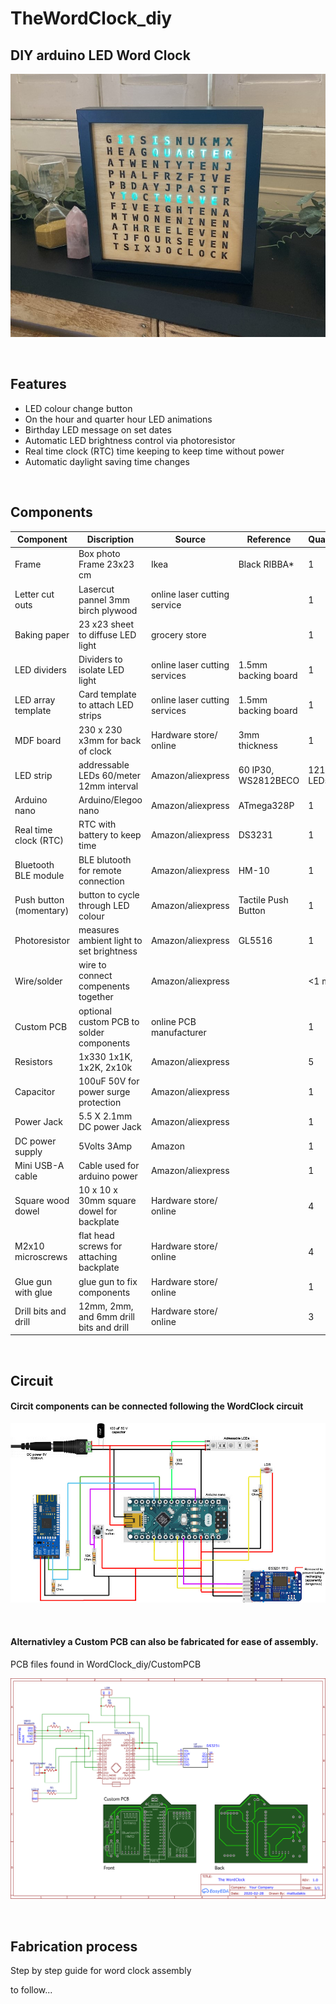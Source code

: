 # TheWordClock_diy
## DIY arduino LED Word Clock

![Alt text](img/WordClock2.jpg?raw=true "Title")


<br/>

## Features

* LED colour change button
* On the hour and quarter hour LED animations 
* Birthday LED message on set dates
* Automatic LED brightness control via photoresistor
* Real time clock (RTC) time keeping to keep time without power
* Automatic daylight saving time changes

&nbsp;


## Components


| Component             | Discription                              | Source		              |Reference            | Quantity  |
|-----------------------|------------------------------------------|----------------------------------|---------------------|-----------|
|Frame		        | Box photo Frame 23x23 cm                 | Ikea	                      | Black RIBBA*        | 1         |
|Letter cut outs        | Lasercut pannel 3mm birch plywood        | online laser cutting service     | 		    | 1	        | 
|Baking paper	        | 23 x23 sheet to diffuse LED light        | grocery store     		      | 		    | 1	        | 
|LED dividers	        | Dividers to isolate LED light            | online laser cutting services    | 1.5mm backing board | 1         |  
|LED array template     | Card template to attach LED strips       | online laser cutting services    | 1.5mm backing board | 1         |
|MDF board	        | 230 x 230 x3mm for back of clock         | Hardware store/ online	      | 3mm thickness	    | 1	        | 
|LED strip              | addressable LEDs 60/meter 12mm interval  | Amazon/aliexpress                | 60 IP30, WS2812BECO | 121 LEDs  |  
|Arduino nano           | Arduino/Elegoo nano                      | Amazon/aliexpress	              | ATmega328P	    | 1         |
|Real time clock (RTC)  | RTC with battery to keep time            | Amazon/aliexpress	              | DS3231		    | 1         |
|Bluetooth BLE module   | BLE blutooth for remote connection       | Amazon/aliexpress	              | HM-10		    | 1         |
|Push button (momentary)| button to cycle through LED colour       | Amazon/aliexpress	              | Tactile Push Button | 1         |
|Photoresistor          | measures ambient light to set brightness | Amazon/aliexpress	              | GL5516		    | 1         |
|Wire/solder	        | wire to connect compenents together      | Amazon/aliexpress	              | 		    | <1 m      |
|Custom PCB	        | optional custom PCB to solder components | online PCB manufacturer          | 		    | 1         |
|Resistors 		| 1x330 1x1K, 1x2K, 2x10k 		   | Amazon/aliexpress	              | 		    | 5         |
|Capacitor              | 100uF 50V for power surge protection	   | Amazon/aliexpress	              | 		    | 1         |
|Power Jack		| 5.5 X 2.1mm DC power Jack 		   | Amazon/aliexpress	              | 		    | 1         |
|DC power supply	| 5Volts 3Amp  		  		   | Amazon		              | 		    | 1         |
|Mini USB-A cable	| Cable  used for arduino power            | Amazon/aliexpress	              | 		    | 1         |
|Square wood dowel	| 10 x 10 x 30mm square dowel for backplate| Hardware store/ online	      | 		    | 4         |
|M2x10 microscrews	| flat head screws for attaching backplate | Hardware store/ online	      | 		    | 4         |
|Glue gun with glue	| glue gun to fix components 		   | Hardware store/ online	      | 		    | 1         |
|Drill bits and drill	| 12mm, 2mm, and 6mm drill bits and drill  | Hardware store/ online	      | 		    | 3         |

&nbsp;

## Circuit

#### Circit components can be connected following the WordClock circuit

![Alt text](img/WordClock_circuit_diagram.jpg?raw=true "Title")

&nbsp;

#### Alternativley a Custom PCB can also be fabricated for ease of assembly.
PCB files found in WordClock_diy/CustomPCB

![Alt text](img/WordClock_Schematic.png?raw=true "Title")


&nbsp;

## Fabrication process
Step by step guide for word clock assembly

to follow... 


